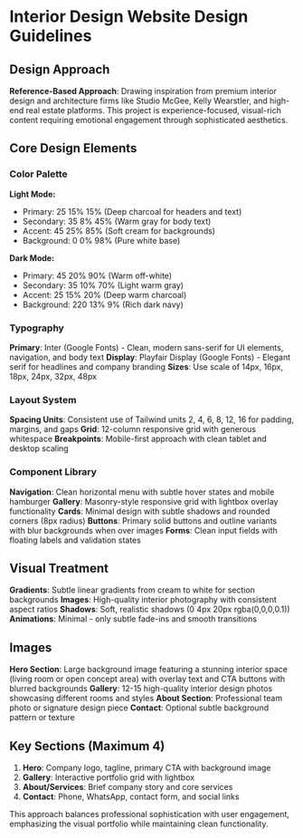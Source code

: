 # Interior Design Website Design Guidelines

## Design Approach
**Reference-Based Approach**: Drawing inspiration from premium interior design and architecture firms like Studio McGee, Kelly Wearstler, and high-end real estate platforms. This project is experience-focused, visual-rich content requiring emotional engagement through sophisticated aesthetics.

## Core Design Elements

### Color Palette
**Light Mode:**
- Primary: 25 15% 15% (Deep charcoal for headers and text)
- Secondary: 35 8% 45% (Warm gray for body text)
- Accent: 45 25% 85% (Soft cream for backgrounds)
- Background: 0 0% 98% (Pure white base)

**Dark Mode:**
- Primary: 45 20% 90% (Warm off-white)
- Secondary: 35 10% 70% (Light warm gray)
- Accent: 25 15% 20% (Deep warm charcoal)
- Background: 220 13% 9% (Rich dark navy)

### Typography
**Primary**: Inter (Google Fonts) - Clean, modern sans-serif for UI elements, navigation, and body text
**Display**: Playfair Display (Google Fonts) - Elegant serif for headlines and company branding
**Sizes**: Use scale of 14px, 16px, 18px, 24px, 32px, 48px

### Layout System
**Spacing Units**: Consistent use of Tailwind units 2, 4, 6, 8, 12, 16 for padding, margins, and gaps
**Grid**: 12-column responsive grid with generous whitespace
**Breakpoints**: Mobile-first approach with clean tablet and desktop scaling

### Component Library
**Navigation**: Clean horizontal menu with subtle hover states and mobile hamburger
**Gallery**: Masonry-style responsive grid with lightbox overlay functionality
**Cards**: Minimal design with subtle shadows and rounded corners (8px radius)
**Buttons**: Primary solid buttons and outline variants with blur backgrounds when over images
**Forms**: Clean input fields with floating labels and validation states

## Visual Treatment
**Gradients**: Subtle linear gradients from cream to white for section backgrounds
**Images**: High-quality interior photography with consistent aspect ratios
**Shadows**: Soft, realistic shadows (0 4px 20px rgba(0,0,0,0.1))
**Animations**: Minimal - only subtle fade-ins and smooth transitions

## Images
**Hero Section**: Large background image featuring a stunning interior space (living room or open concept area) with overlay text and CTA buttons with blurred backgrounds
**Gallery**: 12-15 high-quality interior design photos showcasing different rooms and styles
**About Section**: Professional team photo or signature design piece
**Contact**: Optional subtle background pattern or texture

## Key Sections (Maximum 4)
1. **Hero**: Company logo, tagline, primary CTA with background image
2. **Gallery**: Interactive portfolio grid with lightbox
3. **About/Services**: Brief company story and core services
4. **Contact**: Phone, WhatsApp, contact form, and social links

This approach balances professional sophistication with user engagement, emphasizing the visual portfolio while maintaining clean functionality.